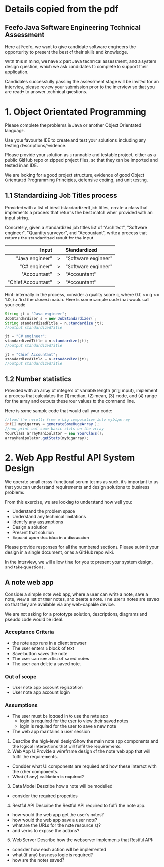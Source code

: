 

# Details copied from the pdf

## Feefo Java Software Engineering Technical Assessment
Here at Feefo, we want to give candidate software engineers the opportunity to present the best of their skills and knowledge.

With this in mind, we have 2 part Java technical assessment, and a system design question, which we ask candidates to complete to support their application.

Candidates successfully passing the assessment stage will be invited for an interview, please review your submission prior to the interview so that you are ready to answer technical questions.

# 1. Object Orientated Programming
Please complete the problems in Java or another Object Orientated language.

Use your favourite IDE to create and test your solutions, including any testing descriptions/evidence.

Please provide your solution as a runnable and testable project, either as a public GitHub repo or zipped project files, so that they can be imported and tested in an IDE.

We are looking for a good project structure, evidence of good Object Orientated Programming Principles, defensive coding, and unit testing.

## 1.1 Standardizing Job Titles process

Provided with a list of ideal (standardized) job titles, create a class that implements a process that returns the best match when provided with an input string.

Concretely, given a standardized job titles list of “Architect", "Software engineer", "Quantity surveyor", and "Accountant", write a process that returns the standardized result for the input.

|Input||Standardized|
|--:|:-:|:--|
|"Java engineer"|>| "Software engineer"|
|"C# engineer"|>| "Software engineer"|
|"Accountant"|>| "Accountant"|
|"Chief Accountant"|>| "Accountant"|

Hint: internally in the process, consider a quality score q, where 0.0 <= q <= 1.0, to find the closest match.
Here is some sample code that would call your code

``` Java
String jt = "Java engineer";
JobStandardizer s = new JobStandardizer();
String standardizedTitle = n.standardize(jt);
//output standardizedTitle 

jt = "C# engineer";
standardizedTitle = n.standardize(jt);
//output standardizedTitle

jt = "Chief Accountant";
standardizedTitle = n.standardize(jt); 
//output standardizedTitle
``` 

## 1.2 Number statistics
Provided with an array of integers of variable length (int[] input), implement a process that calculates the (1) median, (2) mean, (3) mode, and (4) range for the array and outputs these four values to the command line.

Here is some sample code that would call your code:

``` Java
//load the results from a big computation into mybigarray
int[] mybigarray = generateSomeHugeArray(); 
//now print out some basic stats on the array
YourClass arrayManipulator = new YourClass();
arrayManipulator.getStats(mybigarray);
```

# 2. Web App Restful API System Design
We operate small cross-functional scrum teams as such, it’s important to us that you can understand requirements and design solutions to business problems

From this exercise, we are looking to understand how well you:

* Understand the problem space
* Understand any technical limitations
* Identify any assumptions
* Design a solution
* Present that solution
* Expand upon that idea in a discussion

Please provide responses for all the numbered sections. Please submit your design in a single document, or as a GitHub repo wiki.

In the interview, we will allow time for you to present your system design, and take questions.

## A note web app
Consider a simple note web app, where a user can write a note, save a note, view a list of their notes, and delete a note. The user’s notes are saved so that they are available via any web-capable device.

We are not asking for a prototype solution, descriptions, diagrams and pseudo code would be ideal.

### Acceptance Criteria
* the note app runs in a client browser
* The user enters a block of text
* Save button saves the note
* The user can see a list of saved notes
* The user can delete a saved note.

### Out of scope
* User note app account registration
* User note app account login

### Assumptions
* The user must be logged in to use the note app
    * login is required for the user to view their saved notes
    * login is required for the user to save a new note
* The web app maintains a user session

1. Describe the high-level designShow the main note app components and the logical interactions that will fulfil the requirements.
2. Web App UIProvide a wireframe design of the note web app that will fulfil the requirements.

* Consider what UI components are required and how these interact with the other components.
* What (if any) validation is required?

3. Data Model
Describe how a note will be modelled
* consider the required properties

4. Restful API
Describe the Restful API required to fulfil the note app.
* how would the web app get the user’s notes?
* how would the web app save a user note?
* what are the URLs for the note resource(s)?
* and verbs to expose the actions?

5. Web Server
Describe how the webserver implements that Restful API:
* consider how each action will be implemented
* what (if any) business logic is required?
* how are the notes saved?

